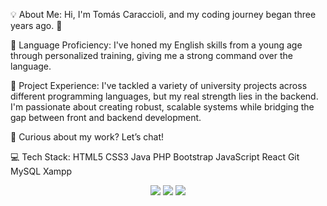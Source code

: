 
💡 About Me: Hi, I'm Tomás Caraccioli, and my coding journey began three years ago. 🚀

🔗 Language Proficiency: I've honed my English skills from a young age through personalized training, giving me a strong command over the language.

🔧 Project Experience: I've tackled a variety of university projects across different programming languages, but my real strength lies in the backend. I'm passionate about creating robust, scalable systems while bridging the gap between front and backend development.

👾 Curious about my work? Let’s chat!

💻 Tech Stack:
HTML5 CSS3 Java PHP Bootstrap JavaScript React Git MySQL Xampp


<p align="center">
<a href="www.linkedin.com/in/tomas-caraccioli-a77218271"><img src="https://img.shields.io/badge/-tomas?style=flat&logo=Linkedin&logoColor=white"/></a>
<a href="tomascaracholi@gmail.com"><img src="https://img.shields.io/badge/-tomascaracholi@gmail?style=flat&logo=Gmail&logoColor=white"/></a>
<a href="https://instagram.com/tomicaracholi"><img src="https://img.shields.io/badge/-@tomicaracholi?style=flat&logo=Instagram&logoColor=white"/></a>
</p>
<!--
**1tomas/1tomas** is a ✨ _special_ ✨ repository because its `README.md` (this file) appears on your GitHub profile.

Here are some ideas to get you started:

- 🔭 I’m currently working on ...
- 🌱 I’m currently learning ...
- 👯 I’m looking to collaborate on ...
- 🤔 I’m looking for help with ...
- 💬 Ask me about ...
- 📫 How to reach me: ...
- 😄 Pronouns: ...
- ⚡ Fun fact: ...
-->
